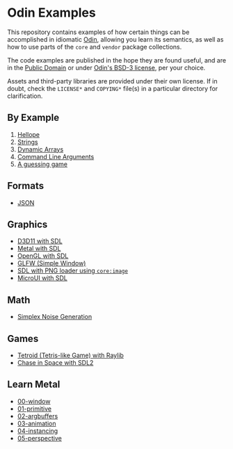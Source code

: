 # Odin Examples

This repository contains examples of how certain things can be accomplished in idiomatic [Odin](https://github.com/odin-lang/Odin), allowing you learn its semantics, as well as how to use parts of the `core` and `vendor` package collections.

The code examples are published in the hope they are found useful, and are in the [Public Domain](https://unlicense.org) or under [Odin's BSD-3 license](https://github.com/odin-lang/Odin/LICENSE), per your choice.

Assets and third-party libraries are provided under their own license. If in doubt, check the `LICENSE*` and `COPYING*` file(s) in a particular directory for clarification.

## By Example

1. [Hellope](by_example/hellope/)
2. [Strings](by_example/strings/)
3. [Dynamic Arrays](by_example/dynamic_arrays/)
4. [Command Line Arguments](by_example/os_args/)
5. [A guessing game](by_example/guessing_game/)

## Formats

- [JSON](json/load_json/)

## Graphics

- [D3D11 with SDL](sdl2/d3d11/)
- [Metal with SDL](sdl2/metal/)
- [OpenGL with SDL](sdl2/opengl/)
- [GLFW (Simple Window)](glfw/window/)
- [SDL with PNG loader using `core:image`](sdl2/hellope/)
- [MicroUI with SDL](sdl2/microui/)

## Math

- [Simplex Noise Generation](math/noise/draw_texture/)

## Games

- [Tetroid (Tetris-like Game) with Raylib](raylib/tetroid/)
- [Chase in Space with SDL2](sdl2/chase_in_space/)

## Learn Metal

- [00-window](learn_metal/00-window/)
- [01-primitive](learn_metal/01-primitive/)
- [02-argbuffers](learn_metal/02-argbuffers/)
- [03-animation](learn_metal/03-animation)
- [04-instancing](learn_metal/04-instancing)
- [05-perspective](learn_metal/05-perspective)
